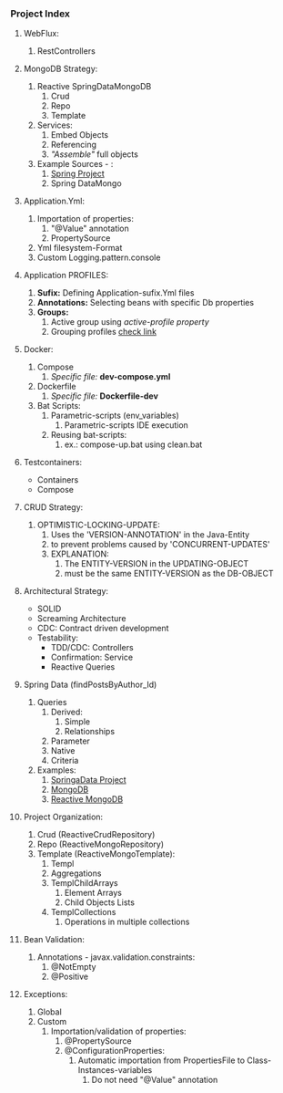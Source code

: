 ### Project Index

1. WebFlux:
    1. RestControllers


2. MongoDB Strategy:
    1. Reactive SpringDataMongoDB
        1. Crud
        2. Repo
        3. Template
    2. Services:
        1. Embed Objects
        2. Referencing
        3. _"Assemble"_ full objects
    3. Example Sources - :
        1. [Spring Project](https://github.com/spring-projects/spring-data-examples)
        2. Spring DataMongo


3. Application.Yml:
    1. Importation of properties:
        1. "@Value" annotation
        2. PropertySource
    2. Yml filesystem-Format
    3. Custom Logging.pattern.console


4. Application PROFILES:
    1. **Sufix:** Defining Application-sufix.Yml files
    2. **Annotations:** Selecting beans with specific Db properties
    3. **Groups:**
        1. Active group using _active-profile property_
        2. Grouping profiles [check link](https://www.baeldung.com/spring-profiles#4-profile-groups)


5. Docker:
    1. Compose
        1. _Specific file:_ **dev-compose.yml**
    2. Dockerfile
        1. _Specific file:_ **Dockerfile-dev**
    3. Bat Scripts:
        1. Parametric-scripts (env_variables)
            1. Parametric-scripts IDE execution
        2. Reusing bat-scripts:
            1. ex.: compose-up.bat using clean.bat


4. Testcontainers:
    * Containers
    * Compose


5. CRUD Strategy:
    1. OPTIMISTIC-LOCKING-UPDATE:
        1. Uses the 'VERSION-ANNOTATION' in the Java-Entity
        2. to prevent problems caused by 'CONCURRENT-UPDATES'
        3. EXPLANATION:
            1. The ENTITY-VERSION in the UPDATING-OBJECT
            2. must be the same ENTITY-VERSION as the DB-OBJECT


6. Architectural Strategy:
    * SOLID
    * Screaming Architecture
    * CDC: Contract driven development
    * Testability:
        * TDD/CDC: Controllers
        * Confirmation: Service
        * Reactive Queries


7. Spring Data  (findPostsByAuthor_Id)
    1. Queries
        1. Derived:
            1. Simple
            2. Relationships
        2. Parameter
        3. Native
        4. Criteria
    2. Examples:
        1. [SpringaData Project](https://github.com/spring-projects/spring-data-examples)
        2. [MongoDB](https://github.com/spring-projects/spring-data-examples/tree/main/mongodb)
        3. [Reactive MongoDB](https://github.com/spring-projects/spring-data-examples/tree/main/mongodb/reactive)


8. Project Organization:
    1. Crud (ReactiveCrudRepository)
    2. Repo (ReactiveMongoRepository)
    3. Template (ReactiveMongoTemplate):
        1. Templ
        2. Aggregations
        3. TemplChildArrays
            1. Element Arrays
            2. Child Objects Lists
        4. TemplCollections
            1. Operations in multiple collections


9. Bean Validation:
    1. Annotations - javax.validation.constraints:
        1. @NotEmpty
        2. @Positive


10. Exceptions:
    1. Global
    2. Custom
        1. Importation/validation of properties:
            1. @PropertySource
            2. @ConfigurationProperties:
                1. Automatic importation from PropertiesFile to Class-Instances-variables
                    1. Do not need "@Value" annotation